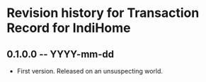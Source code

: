 # Revision history for Transaction Record for IndiHome

## 0.1.0.0 -- YYYY-mm-dd

* First version. Released on an unsuspecting world.

